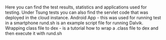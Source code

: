 Here you can find the test results, statistics and applications used for testing. Under Tsung tests you can also find the servlet code that was deployed in the cloud instance.
Android App - this was used for running test in a smartphone
rund.sh is an example script file for running Dalvik.
Wrapping class file to dex - is a tutorial how to wrap a .class file to dex and then execute it with rund.sh 
